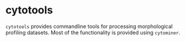 <!-- README.md is generated from README.Rmd. Please edit that file -->
cytotools
=========

`cytotools` provides commandline tools for processing morphological profiling datasets. Most of the functionality is provided using `cytominer`.

